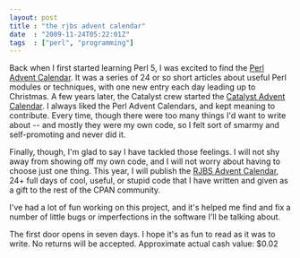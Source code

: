```yaml
---
layout: post
title : "the rjbs advent calendar"
date  : "2009-11-24T05:22:01Z"
tags  : ["perl", "programming"]
---
```

Back when I first started learning Perl 5, I was excited to find the [Perl
Advent Calendar](http://perladvent.pm.org/archives.html).  It was a series of
24 or so short articles about useful Perl modules or techniques, with one new
entry each day leading up to Christmas.  A few years later, the Catalyst crew
started the [Catalyst Advent
Calendar](http://www.catalystframework.org/calendar/2005).  I always liked the
Perl Advent Calendars, and kept meaning to contribute.  Every time, though
there were too many things I'd want to write about -- and mostly they were my
own code, so I felt sort of smarmy and self-promoting and never did it.

Finally, though, I'm glad to say I have tackled those feelings.  I will not shy
away from showing off my own code, and I will not worry about having to choose
just one thing.  This year, I will publish the [RJBS Advent
Calendar](http://advent.rjbs.manxome.org/), 24+ full days of cool, useful, or
stupid code that I have written and given as a gift to the rest of the CPAN
community.

I've had a lot of fun working on this project, and it's helped me find and fix
a number of little bugs or imperfections in the software I'll be talking about.

The first door opens in seven days.  I hope it's as fun to read as it was to
write.  No returns will be accepted.  Approximate actual cash value: $0.02

